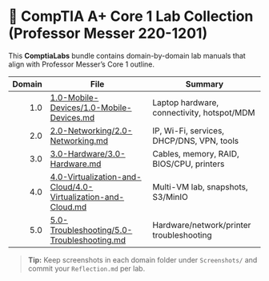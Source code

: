 # 📘 CompTIA A+ Core 1 Lab Collection (Professor Messer 220-1201)

This **ComptiaLabs** bundle contains domain-by-domain lab manuals that align with Professor Messer’s Core 1 outline.

| Domain | File | Summary |
|-------:|------|---------|
| 1.0 | [1.0-Mobile-Devices/1.0-Mobile-Devices.md](./1.0-Mobile-Devices/1.0-Mobile-Devices.md) | Laptop hardware, connectivity, hotspot/MDM |
| 2.0 | [2.0-Networking/2.0-Networking.md](./2.0-Networking/2.0-Networking.md) | IP, Wi-Fi, services, DHCP/DNS, VPN, tools |
| 3.0 | [3.0-Hardware/3.0-Hardware.md](./3.0-Hardware/3.0-Hardware.md) | Cables, memory, RAID, BIOS/CPU, printers |
| 4.0 | [4.0-Virtualization-and-Cloud/4.0-Virtualization-and-Cloud.md](./4.0-Virtualization-and-Cloud/4.0-Virtualization-and-Cloud.md) | Multi-VM lab, snapshots, S3/MinIO |
| 5.0 | [5.0-Troubleshooting/5.0-Troubleshooting.md](./5.0-Troubleshooting/5.0-Troubleshooting.md) | Hardware/network/printer troubleshooting |

> **Tip:** Keep screenshots in each domain folder under `Screenshots/` and commit your `Reflection.md` per lab.
